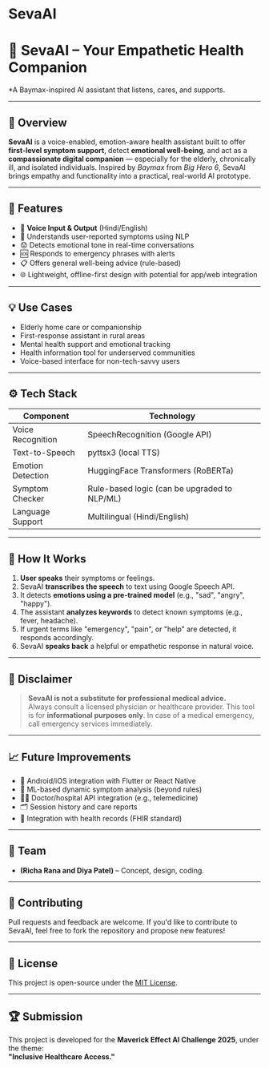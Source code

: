 # SevaAI
# 🤖 SevaAI – Your Empathetic Health Companion  
*A Baymax-inspired AI assistant that listens, cares, and supports.

---

## 🧠 Overview

**SevaAI** is a voice-enabled, emotion-aware health assistant built to offer **first-level symptom support**, detect **emotional well-being**, and act as a **compassionate digital companion** — especially for the elderly, chronically ill, and isolated individuals. Inspired by *Baymax* from *Big Hero 6*, SevaAI brings empathy and functionality into a practical, real-world AI prototype.

---

## 🚀 Features

- 🎤 **Voice Input & Output** (Hindi/English)
- 💬 Understands user-reported symptoms using NLP
- 😟 Detects emotional tone in real-time conversations
- 🆘 Responds to emergency phrases with alerts
- 📋 Offers general well-being advice (rule-based)
- 🌐 Lightweight, offline-first design with potential for app/web integration

---

## 💡 Use Cases

- Elderly home care or companionship  
- First-response assistant in rural areas  
- Mental health support and emotional tracking  
- Health information tool for underserved communities  
- Voice-based interface for non-tech-savvy users

---

## ⚙️ Tech Stack

| Component          | Technology                      |
|--------------------|----------------------------------|
| Voice Recognition  | SpeechRecognition (Google API)   |
| Text-to-Speech     | pyttsx3 (local TTS)              |
| Emotion Detection  | HuggingFace Transformers (RoBERTa) |
| Symptom Checker    | Rule-based logic (can be upgraded to NLP/ML) |
| Language Support   | Multilingual (Hindi/English)     |


---

## 📌 How It Works

1. **User speaks** their symptoms or feelings.
2. SevaAI **transcribes the speech** to text using Google Speech API.
3. It detects **emotions using a pre-trained model** (e.g., "sad", "angry", "happy").
4. The assistant **analyzes keywords** to detect known symptoms (e.g., fever, headache).
5. If urgent terms like "emergency", "pain", or "help" are detected, it responds accordingly.
6. SevaAI **speaks back** a helpful or empathetic response in natural voice.

---

## 🔐 Disclaimer

> **SevaAI is not a substitute for professional medical advice.**  
Always consult a licensed physician or healthcare provider. This tool is for **informational purposes only**. In case of a medical emergency, call emergency services immediately.

---

## 📈 Future Improvements

- 📱 Android/iOS integration with Flutter or React Native  
- 🧠 ML-based dynamic symptom analysis (beyond rules)  
- 👨‍⚕️ Doctor/hospital API integration (e.g., telemedicine)  
- 🗂️ Session history and care reports  
- 🏥 Integration with health records (FHIR standard)

---

## 👥 Team

-  **(Richa Rana and Diya Patel)** – Concept, design, coding.

---

## 🤝 Contributing

Pull requests and feedback are welcome. If you'd like to contribute to SevaAI, feel free to fork the repository and propose new features!

---

## 📄 License

This project is open-source under the [MIT License](LICENSE).

---

## 🏆 Submission

This project is developed for the **Maverick Effect AI Challenge 2025**, under the theme:  
**"Inclusive Healthcare Access."**

